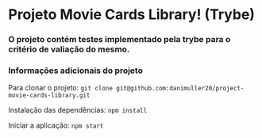 # Projeto Movie Cards Library! (Trybe)

### O projeto contém testes implementado pela trybe para o critério de valiação do mesmo.

### Informações adicionais do projeto

Para clonar o projeto: `git clone git@github.com:danimuller20/project-movie-cards-library.git`

Instalação das dependências: `npm install`

Iniciar a aplicação: `npm start`


